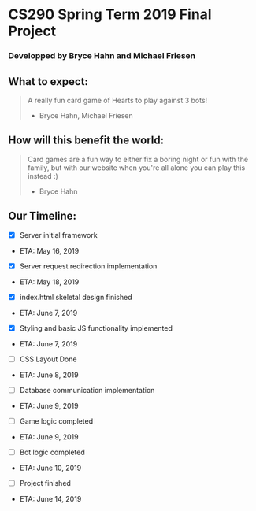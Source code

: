# CS290 Spring Term 2019 Final Project
### Developped by Bryce Hahn and Michael Friesen

## What to expect:
> A really fun card game of Hearts to play against 3 bots!
> - Bryce Hahn, Michael Friesen

## How will this benefit the world:
> Card games are a fun way to either fix a boring night or fun with the family, but with our website when you're all alone you can play this instead :)
> - Bryce Hahn

## Our Timeline:
- [X] Server initial framework
* 	ETA: May 16, 2019
- [X] Server request redirection implementation
* 	ETA: May 18, 2019
- [X] index.html skeletal design finished
* 	ETA: June 7, 2019
- [X] Styling and basic JS functionality implemented
* 	ETA: June 7, 2019
- [ ] CSS Layout Done
* 	ETA: June 8, 2019
- [ ] Database communication implementation
* 	ETA: June 9, 2019
- [ ] Game logic completed
* 	ETA: June 9, 2019
- [ ] Bot logic completed
* 	ETA: June 10, 2019
- [ ] Project finished
* 	ETA: June 14, 2019
